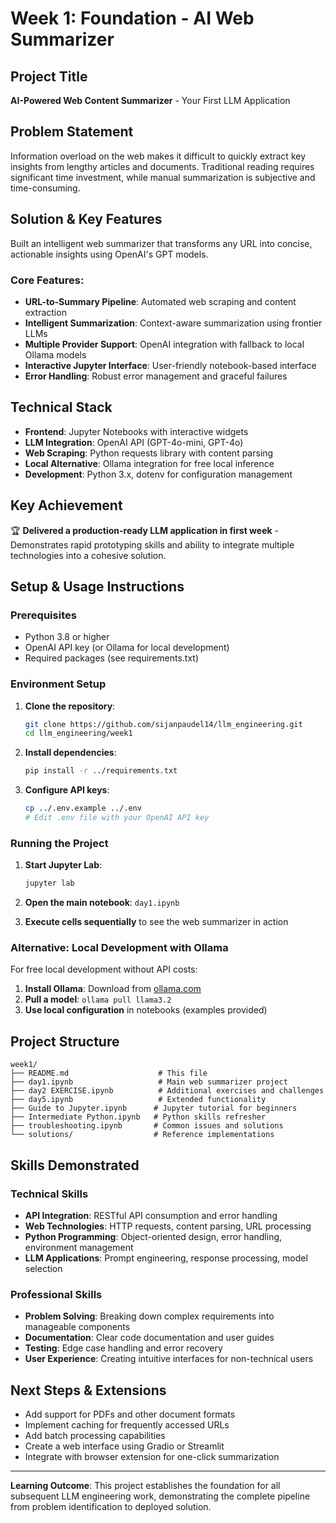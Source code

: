 # Week 1: Foundation - AI Web Summarizer

## Project Title

**AI-Powered Web Content Summarizer** - Your First LLM Application

## Problem Statement

Information overload on the web makes it difficult to quickly extract key insights from lengthy articles and documents. Traditional reading requires significant time investment, while manual summarization is subjective and time-consuming.

## Solution & Key Features

Built an intelligent web summarizer that transforms any URL into concise, actionable insights using OpenAI's GPT models.

### Core Features:

- **URL-to-Summary Pipeline**: Automated web scraping and content extraction
- **Intelligent Summarization**: Context-aware summarization using frontier LLMs
- **Multiple Provider Support**: OpenAI integration with fallback to local Ollama models
- **Interactive Jupyter Interface**: User-friendly notebook-based interface
- **Error Handling**: Robust error management and graceful failures

## Technical Stack

- **Frontend**: Jupyter Notebooks with interactive widgets
- **LLM Integration**: OpenAI API (GPT-4o-mini, GPT-4o)
- **Web Scraping**: Python requests library with content parsing
- **Local Alternative**: Ollama integration for free local inference
- **Development**: Python 3.x, dotenv for configuration management

## Key Achievement

🏆 **Delivered a production-ready LLM application in first week** - Demonstrates rapid prototyping skills and ability to integrate multiple technologies into a cohesive solution.

## Setup & Usage Instructions

### Prerequisites

- Python 3.8 or higher
- OpenAI API key (or Ollama for local development)
- Required packages (see requirements.txt)

### Environment Setup

1. **Clone the repository**:

   ```bash
   git clone https://github.com/sijanpaudel14/llm_engineering.git
   cd llm_engineering/week1
   ```

2. **Install dependencies**:

   ```bash
   pip install -r ../requirements.txt
   ```

3. **Configure API keys**:
   ```bash
   cp ../.env.example ../.env
   # Edit .env file with your OpenAI API key
   ```

### Running the Project

1. **Start Jupyter Lab**:

   ```bash
   jupyter lab
   ```

2. **Open the main notebook**: `day1.ipynb`

3. **Execute cells sequentially** to see the web summarizer in action

### Alternative: Local Development with Ollama

For free local development without API costs:

1. **Install Ollama**: Download from [ollama.com](https://ollama.com)
2. **Pull a model**: `ollama pull llama3.2`
3. **Use local configuration** in notebooks (examples provided)

## Project Structure

```
week1/
├── README.md                    # This file
├── day1.ipynb                   # Main web summarizer project
├── day2 EXERCISE.ipynb          # Additional exercises and challenges
├── day5.ipynb                   # Extended functionality
├── Guide to Jupyter.ipynb      # Jupyter tutorial for beginners
├── Intermediate Python.ipynb   # Python skills refresher
├── troubleshooting.ipynb       # Common issues and solutions
└── solutions/                  # Reference implementations
```

## Skills Demonstrated

### Technical Skills

- **API Integration**: RESTful API consumption and error handling
- **Web Technologies**: HTTP requests, content parsing, URL processing
- **Python Programming**: Object-oriented design, error handling, environment management
- **LLM Applications**: Prompt engineering, response processing, model selection

### Professional Skills

- **Problem Solving**: Breaking down complex requirements into manageable components
- **Documentation**: Clear code documentation and user guides
- **Testing**: Edge case handling and error recovery
- **User Experience**: Creating intuitive interfaces for non-technical users

## Next Steps & Extensions

- Add support for PDFs and other document formats
- Implement caching for frequently accessed URLs
- Add batch processing capabilities
- Create a web interface using Gradio or Streamlit
- Integrate with browser extension for one-click summarization

---

**Learning Outcome**: This project establishes the foundation for all subsequent LLM engineering work, demonstrating the complete pipeline from problem identification to deployed solution.
